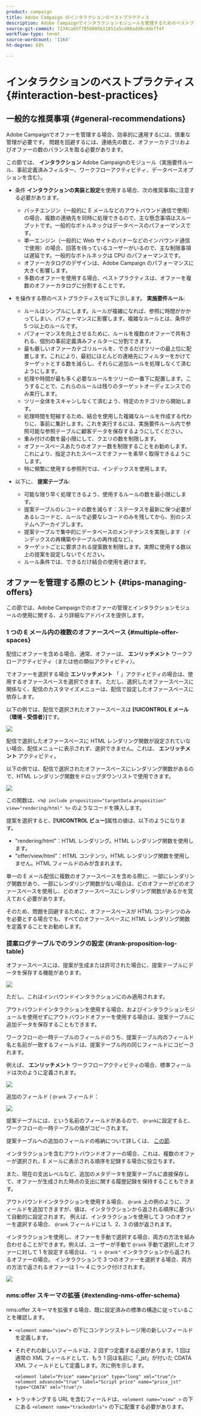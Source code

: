 ```yaml
---
product: campaign
title: Adobe Campaign のインタラクションのベストプラクティス
description: Adobe Campaignでインタラクションモジュールを管理するためのベストプラクティスのアプローチ
source-git-commit: 7234ca65f785b005b11851a5cd88add8cddeff4f
workflow-type: tm+mt
source-wordcount: '1164'
ht-degree: 68%

---
```


# インタラクションのベストプラクティス{#interaction-best-practices}

## 一般的な推奨事項 {#general-recommendations}

Adobe Campaignでオファーを管理する場合、効率的に運用するには、慎重な管理が必要です。 問題を回避するには、連絡先の数と、オファーカテゴリおよびオファーの数のバランスを取る必要があります。

この節では、 **インタラクション** Adobe Campaignのモジュール（実施要件ルール、事前定義済みフィルター、ワークフローアクティビティ、データベースオプションを含む）。

* 条件 **インタラクションの実装と設定**&#x200B;を使用する場合、次の推奨事項に注意する必要があります。

   * バッチエンジン（一般的に E メールなどのアウトバウンド通信で使用）の場合、複数の連絡先を同時に処理できるので、主な懸念事項はスループットです。一般的なボトルネックはデータベースのパフォーマンスです。
   * 単一エンジン（一般的に Web サイトのバナーなどのインバウンド通信で使用）の場合、回答を待っているユーザーがいるので、主な制限事項は遅延です。一般的なボトルネックは CPU のパフォーマンスです。
   * オファーカタログのデザインは、Adobe Campaign のパフォーマンスに大きく影響します。
   * 多数のオファーを使用する場合、ベストプラクティスは、オファーを複数のオファーカタログに分割することです。

* を操作する際のベストプラクティスを以下に示します。 **実施要件ルール**:

   * ルールはシンプルにします。ルールが複雑になれば、参照に時間がかかってしまい、パフォーマンスに影響します。複雑なルールとは、条件が 5 つ以上のルールです。
   * パフォーマンスを向上させるために、ルールを複数のオファーで共有される、個別の事前定義済みフィルターに分割できます。
   * 最も厳しいオファーカテゴリルールを、できるだけツリーの最上位に配置します。これにより、最初にほとんどの連絡先にフィルターをかけてターゲットとする数を減らし、それらに追加ルールを処理しなくて済むようにします。
   * 処理や時間が最も多く必要なルールをツリーの一番下に配置します。こうすることで、これらのルールは残りのターゲットオーディエンスでのみ実行します。
   * ツリー全体をスキャンしなくて済むよう、特定のカテゴリから開始します。
   * 処理時間を短縮するため、結合を使用した複雑なルールを作成する代わりに、事前に集計します。これを実行するには、実施要件ルール内で参照可能な参照テーブルに顧客データを保存するようにしてください。
   * 重み付けの数を最小限にして、クエリの数を制限します。
   * オファースペースあたりのオファー数を制限することをお勧めします。これにより、指定されたスペースでオファーを素早く取得できるようにします。
   * 特に頻繁に使用する参照列では、インデックスを使用します。

* 以下に、 **提案テーブル**:

   * 可能な限り早く処理できるよう、使用するルールの数を最小限にします。
   * 提案テーブルのレコードの数を減らす：ステータスを最新に保つ必要があるレコードと、ルールで必要なレコードのみを残してから、別のシステムへアーカイブします。
   * 提案テーブルで集中的にデータベースのメンテナンスを実施します（インデックスの再構築やテーブルの再作成など）。
   * ターゲットごとに要求される提案数を制限します。実際に使用する数以上の提案を設定しないでください。
   * ルール条件では、できるだけ結合の使用を避けます。

## オファーを管理する際のヒント {#tips-managing-offers}

この節では、Adobe Campaignでのオファーの管理とインタラクションモジュールの使用に関する、より詳細なアドバイスを提供します。

### 1 つの E メール内の複数のオファースペース {#multiple-offer-spaces}

配信にオファーを含める場合、通常、オファーは、 **エンリッチメント** ワークフローアクティビティ（または他の類似アクティビティ）。

でオファーを選択する場合 **エンリッチメント** 「 」アクティビティの場合は、使用するオファースペースを選択できます。 ただし、選択したオファースペースに関係なく、配信のカスタマイズメニューは、配信で設定したオファースペースに依存します。

以下の例では、配信で選択されたオファースペースは **[!UICONTROL E メール（環境 - 受信者）]**&#x200B;です。

![](assets/Interaction-best-practices-offer-space-selected.png)

配信で選択したオファースペースに HTML レンダリング関数が設定されていない場合、配信メニューに表示されず、選択できません。これは、 **エンリッチメント** アクティビティ。

以下の例では、配信で選択されたオファースペースにレンダリング関数があるので、HTML レンダリング関数をドロップダウンリストで使用できます。

![](assets/Interaction-best-practices-HTML-rendering.png)

この関数は、`<%@ include proposition="targetData.proposition" view="rendering/html" %>` のようなコードを挿入します。

提案を選択すると、**[!UICONTROL ビュー]**&#x200B;属性の値は、以下のようになります。
* &quot;rendering/html&quot;：HTML レンダリング。HTML レンダリング関数を使用します。
* &quot;offer/view/html&quot;：HTML コンテンツ。HTML レンダリング関数を使用しません。HTML フィールドのみが含まれます。

単一の E メール配信に複数のオファースペースを含める際に、一部にレンダリング関数があり、一部にレンダリング関数がない場合は、どのオファーがどのオファースペースを使用し、どのオファースペースにレンダリング関数があるかを覚えておく必要があります。

そのため、問題を回避するために、オファースペースが HTML コンテンツのみを必要とする場合でも、すべてのオファースペースに HTML レンダリング関数を定義することをお勧めします。

### 提案ログテーブルでのランクの設定 {#rank-proposition-log-table}

オファースペースには、提案が生成または許可された場合に、提案テーブルにデータを保存する機能があります。

![](assets/Interaction-best-practices-offer-space-storage.png)

ただし、これはインバウンドインタラクションにのみ適用されます。

アウトバウンドインタラクションを使用する場合、およびインタラクションモジュールを使用せずにアウトバウンドオファーを使用する場合は、提案テーブルに追加データを保存することもできます。

ワークフローの一時テーブルのフィールドのうち、提案テーブル内のフィールド名と名前が一致するフィールドは、提案テーブル内の同じフィールドにコピーされます。

例えば、 **エンリッチメント** ワークフローアクティビティの場合、標準フィールドは次のように定義されます。

![](assets/Interaction-best-practices-manual-offer-std-fields.png)

追加のフィールド ( `@rank` フィールド：

![](assets/Interaction-best-practices-manual-offer-add-fields.png)

提案テーブルには、という名前のフィールドがあるので、 `@rank`に設定すると、ワークフローの一時テーブルの値がコピーされます。

提案テーブルへの追加のフィールドの格納について詳しくは、 [この節](interaction-send-offers.md#storing-offer-rankings-and-weights).

インタラクションを含むアウトバウンドオファーの場合、これは、複数のオファーが選択され、E メールに表示される順序を記録する場合に役立ちます。

また、現在の支出レベルなど、追加のメタデータを提案テーブルに直接保存して、オファーが生成された時点の支出に関する履歴記録を保持することもできます。

アウトバウンドインタラクションを使用する場合、 `@rank` 上の例のように、フィールドを追加できますが、値は、インタラクションから返される順序に基づいて自動的に設定されます。 例えば、インタラクションを使用して 3 つのオファーを選択する場合、 `@rank` フィールドには 1、2、3 の値が返されます。

インタラクションを使用し、オファーを手動で選択する場合、両方の方法を組み合わせることができます。例えば、ユーザーが手動で `@rank` 手動で選択したオファーに対して 1 を設定する場合は、 `"1 + @rank"` インタラクションから返されるオファーの場合。 インタラクションで 3 つのオファーを選択する場合、両方の方法で返されるオファーは 1 ～ 4 にランク付けされます。

![](assets/Interaction-best-practices-manual-offer-combined.png)

### nms:offer スキーマの拡張 {#extending-nms-offer-schema}

nms:offer スキーマを拡張する場合、既に設定済みの標準の構造に従っていることを確認します。
* `<element name="view">` の下にコンテンツストレージ用の新しいフィールドを定義します。
* それぞれの新しいフィールドは、2 回ずつ定義する必要があります。1 回は通常の XML フィールドとして、もう 1 回は名前に「_jst」が付いた CDATA XML フィールドとして定義します。次に例を示します。

   ```
   <element label="Price" name="price" type="long" xml="true"/>
   <element advanced="true" label="Script price" name="price_jst" type="CDATA" xml="true"/>
   ```

* トラッキングする URL を含むフィールドは、`<element name="view" >` の下にある `<element name="trackedUrls">` の下に配置する必要があります。
